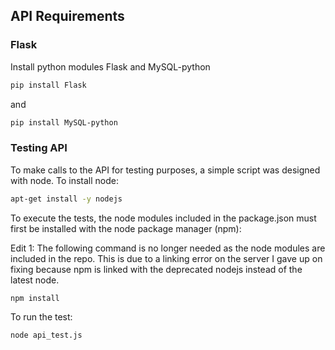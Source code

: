 ## API Requirements

### Flask

Install python modules Flask and MySQL-python

```sh
pip install Flask
```

and

```sh
pip install MySQL-python
```

### Testing API

To make calls to the API for testing purposes, a simple script was designed with node. To install node:

```sh
apt-get install -y nodejs
```

To execute the tests, the node modules included in the package.json must first be installed with the node package manager (npm):

Edit 1: The following command is no longer needed as the node modules are included in the repo. This is due to a linking error on the server I gave up on fixing because npm is linked with the deprecated nodejs instead of the latest node.

```sh
npm install
```

To run the test:

```sh
node api_test.js
```
